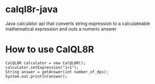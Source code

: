 # calql8r-java
Java calculator api that converts string expression to a calculateable mathematical expression and outs a numeric answer

# How to use CalQL8R
```
CalQL8R calculator = new CalQL8R();
calculator.setExpression("1+1");
String answer = getAnswer(int number_of_dps);
System.out.println(answer);
```
